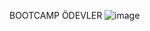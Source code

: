 BOOTCAMP ÖDEVLER
![image](https://user-images.githubusercontent.com/102829820/202910796-6e60893c-8e8a-461d-b0a7-0d22a602096c.png)
